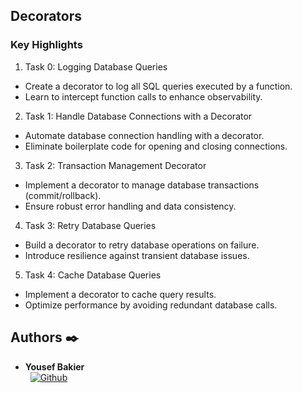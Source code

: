 ## Decorators

### Key Highlights

1. Task 0: Logging Database Queries

- Create a decorator to log all SQL queries executed by a function.
- Learn to intercept function calls to enhance observability.

2. Task 1: Handle Database Connections with a Decorator

- Automate database connection handling with a decorator.
- Eliminate boilerplate code for opening and closing connections.

3. Task 2: Transaction Management Decorator

- Implement a decorator to manage database transactions (commit/rollback).
- Ensure robust error handling and data consistency.

4. Task 3: Retry Database Queries

- Build a decorator to retry database operations on failure.
- Introduce resilience against transient database issues.

5. Task 4: Cache Database Queries

- Implement a decorator to cache query results.
- Optimize performance by avoiding redundant database calls.


## Authors :black_nib:

* __Yousef Bakier__ &nbsp;&nbsp;&nbsp;&nbsp;&nbsp;&nbsp; <br />
 &nbsp;&nbsp;[<img height="" src="https://img.shields.io/static/v1?label=&message=GitHub&color=181717&logo=GitHub&logoColor=f2f2f2&labelColor=2F333A" alt="Github">](https://github.com/Y-Baker)
